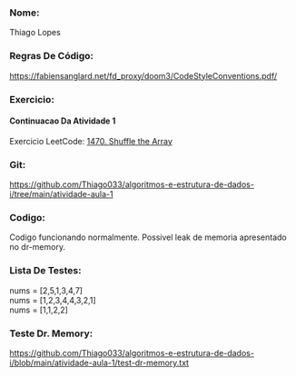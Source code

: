 ### Nome:
Thiago Lopes

### Regras De Código:
https://fabiensanglard.net/fd_proxy/doom3/CodeStyleConventions.pdf/

### Exercicio:
#### Continuacao Da Atividade 1
Exercicio LeetCode: [1470. Shuffle the Array](https://leetcode.com/problems/shuffle-the-array/)

### Git:
https://github.com/Thiago033/algoritmos-e-estrutura-de-dados-i/tree/main/atividade-aula-1

### Codigo:
Codigo funcionando normalmente.
Possivel leak de memoria apresentado no dr-memory.

### Lista De Testes:
nums = [2,5,1,3,4,7]\
nums = [1,2,3,4,4,3,2,1]\
nums = [1,1,2,2]

### Teste Dr. Memory:
https://github.com/Thiago033/algoritmos-e-estrutura-de-dados-i/blob/main/atividade-aula-1/test-dr-memory.txt